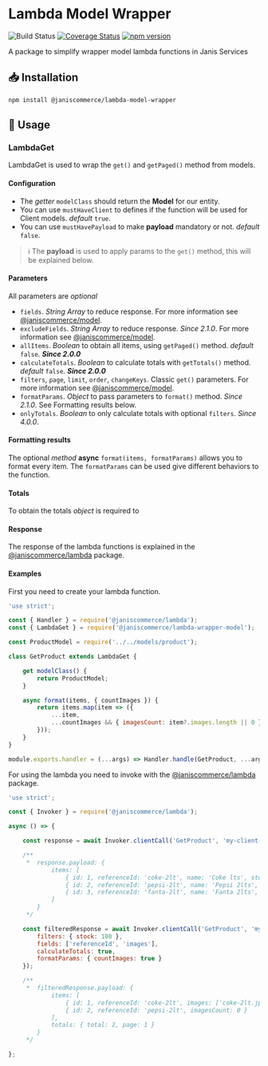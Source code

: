 # Lambda Model Wrapper

![Build Status](https://github.com/janis-commerce/lambda-model-wrapper/workflows/Build%20Status/badge.svg?branch=master)
[![Coverage Status](https://coveralls.io/repos/github/janis-commerce/lambda-model-wrapper/badge.svg?branch=master)](https://coveralls.io/github/janis-commerce/lambda-model-wrapper?branch=master)
[![npm version](https://badge.fury.io/js/%40janiscommerce%2Flambda-model-wrapper.svg)](https://www.npmjs.com/package/@janiscommerce/lambda-model-wrapper)

A package to simplify wrapper model lambda functions in Janis Services

## :inbox_tray: Installation
```sh
npm install @janiscommerce/lambda-model-wrapper
```

## :page_with_curl: Usage

### LambdaGet

LambdaGet is used to wrap the `get()` and `getPaged()` method from models.

#### Configuration

* The _getter_ `modelClass` should return the **Model** for our entity.
* You can use `mustHaveClient` to defines if the function will be used for Client models. _default_ `true`.
* You can use `mustHavePayload` to make **payload** mandatory or not. _default_ `false`.

> ℹ️ The **payload** is used to apply params to the `get()` method, this will be explained below.

#### Parameters

All parameters are _optional_

* `fields`. _String Array_ to reduce response. For more information see [@janiscommerce/model](https://www.npmjs.com/package/@janiscommerce/model).
* `excludeFields`. _String Array_ to reduce response. *Since 2.1.0*. For more information see [@janiscommerce/model](https://www.npmjs.com/package/@janiscommerce/model).
* `allItems`. _Boolean_ to obtain all items, using `getPaged()` method. _default_ `false`. _**Since 2.0.0**_
* `calculateTotals`. _Boolean_ to calculate totals with `getTotals()` method. _default_ `false`. _**Since 2.0.0**_
* `filters`, `page`, `limit`, `order`, `changeKeys`. Classic `get()` parameters. For more information see [@janiscommerce/model](https://www.npmjs.com/package/@janiscommerce/model).
* `formatParams`. _Object_ to pass parameters to `format()` method. *Since 2.1.0*. See Formatting results below.
* `onlyTotals`. _Boolean_ to only calculate totals with optional `filters`. *Since 4.0.0*.

#### Formatting results

The optional _method_ **async** `format(items, formatParams)` allows you to format every item.
The `formatParams` can be used give different behaviors to the function.

#### Totals

To obtain the totals _object_ is required to

#### Response

The response of the lambda functions is explained in the [@janiscommerce/lambda](https://www.npmjs.com/package/@janiscommerce/lambda) package.

#### Examples

First you need to create your lambda function.

```js
'use strict';

const { Handler } = require('@janiscommerce/lambda');
const { LambdaGet } = require('@janiscommerce/lambda-wrapper-model');

const ProductModel = require('../../models/product');

class GetProduct extends LambdaGet {

	get modelClass() {
		return ProductModel;
	}

	async format(items, { countImages }) {
		return items.map(item => ({
			...item,
			...countImages && { imagesCount: item?.images.length || 0 }
		}));
	}
}

module.exports.handler = (...args) => Handler.handle(GetProduct, ...args);
```

For using the lambda you need to invoke with the [@janiscommerce/lambda](https://www.npmjs.com/package/@janiscommerce/lambda) package.

```js
'use strict';

const { Invoker } = require('@janiscommerce/lambda');

async () => {

	const response = await Invoker.clientCall('GetProduct', 'my-client-code');

	/**
	 *	response.payload: {
		 	items: [
				{ id: 1, referenceId: 'coke-2lt', name: 'Coke lts', stock: 100, images: ['coke-2lt.jpg'] },
				{ id: 2, referenceId: 'pepsi-2lt', name: 'Pepsi 2lts', stock: 100 },
				{ id: 3, referenceId: 'fanta-2lt', name: 'Fanta 2lts', stock: 95 }
			]
	 	}
	 */

	const filteredResponse = await Invoker.clientCall('GetProduct', 'my-client-code', {
		filters: { stock: 100 },
		fields: ['referenceId', 'images'],
		calculateTotals: true,
		formatParams: { countImages: true }
	});

	/**
	 *	filteredResponse.payload: {
		 	items: [
				{ id: 1, referenceId: 'coke-2lt', images: ['coke-2lt.jpg'], imagesCount: 1 },
				{ id: 2, referenceId: 'pepsi-2lt', imagesCount: 0 }
			],
			totals: { total: 2, page: 1 }
	 	}
	 */

};

```
